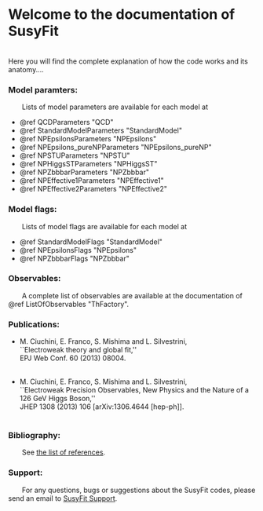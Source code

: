 <h1>Welcome to the documentation of SusyFit</h1>
<br>
Here you will find the complete explanation of how the code works and its anatomy....


<h3>Model paramters:</h3>
<div style="text-indent: 2em;">
Lists of model parameters are available for each model at
</div>
<ul>
  <li>@ref QCDParameters "QCD"</li>
  <li>@ref StandardModelParameters "StandardModel"</li>
  <li>@ref NPEpsilonsParameters "NPEpsilons"</li>
  <li>@ref NPEpsilons_pureNPParameters "NPEpsilons_pureNP"</li>
  <li>@ref NPSTUParameters "NPSTU"</li>
  <li>@ref NPHiggsSTParameters "NPHiggsST"</li>
  <li>@ref NPZbbbarParameters "NPZbbbar"</li>
  <li>@ref NPEffective1Parameters "NPEffective1"</li>
  <li>@ref NPEffective2Parameters "NPEffective2"</li>
</ul>


<h3>Model flags:</h3>
<div style="text-indent: 2em;">
Lists of model flags are available for each model at
</div>
<ul>
  <li>@ref StandardModelFlags "StandardModel"</li>
  <li>@ref NPEpsilonsFlags "NPEpsilons"</li>
  <li>@ref NPZbbbarFlags "NPZbbbar"</li>
</ul>


<h3>Observables:</h3>
<div style="text-indent: 2em;">
A complete list of observables are available at 
the documentation of @ref ListOfObservables "ThFactory". 
</div>


<h3>Publications:</h3>
<ul>
  <li>M. Ciuchini, E. Franco, S. Mishima and L. Silvestrini,<br>
  ``Electroweak theory and global fit,''<br>
  EPJ Web Conf. 60 (2013) 08004.
  </li><br> 
</ul>
<ul>
  <li>M. Ciuchini, E. Franco, S. Mishima and L. Silvestrini,<br>
  ``Electroweak Precision Observables, New Physics and the Nature of a 126 GeV Higgs Boson,''<br>
  JHEP 1308 (2013) 106 [arXiv:1306.4644 [hep-ph]].
  </li><br> 
</ul>


<h3>Bibliography:</h3>
<div style="text-indent: 2em;">
See <a href="d0/de3/citelist.html">the list of references</a>. 
</div>


<h3>Support:</h3>
<div style="text-indent: 2em;">
For any questions, bugs or suggestions about the SusyFit codes, please
send an email to  
<a href="mailto:susyfit_support_at_roma1.infn.it?subject=Support%20for%20SusyFit">SusyFit Support</a>.
</div>
<br><br>
